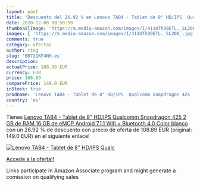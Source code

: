 ```yaml
---
layout: post
title: 'Descuento del 26.92 % en Lenovo TAB4 - Tablet de 8" HD/IPS  Qualc'
date: 2020-12-08 08:50:59
thumbnailImage: 'https://m.media-amazon.com/images/I/411UThQ9ETL._SL200_.jpg'
images: [ 'https://m.media-amazon.com/images/I/411UThQ9ETL._SL200_.jpg' ]
comments: true
category: ofertas
author: ring
slug: 'B0721KF4NH-es'
description:
actualPrice: 108.89 EUR
currency: EUR
price: 108.89
comparePrice: 149.0 EUR
inStock: true
prodname: 'Lenovo TAB4 - Tablet de 8" HD/IPS  Qualcomm Snapdragon 425  2 GB de RAM  16 GB de eMCP  Android 7.1.1  Wifi + Bluetooth 4.0   Color blanco'
country: 'es'
---
```


Tienes [Lenovo TAB4 - Tablet de 8" HD/IPS  Qualcomm Snapdragon 425  2 GB de RAM  16 GB de eMCP  Android 7.1.1  Wifi + Bluetooth 4.0   Color blanco](https://www.amazon.es/dp/B0721KF4NH/?tag=tolees-21) con un 26.92 % de descuento con precio de oferta de 108.89 EUR (original: 149.0 EUR) en el siguiente enlace!

[![Lenovo TAB4 - Tablet de 8" HD/IPS  Qualc](https://m.media-amazon.com/images/I/411UThQ9ETL._SL200_.jpg)](https://www.amazon.es/dp/B0721KF4NH/?tag=tolees-21)

[Accede a la oferta!!](https://www.amazon.es/dp/B0721KF4NH/?tag=tolees-21)

Links participate in Amazon Associate program and might generate a comission on qualifying sales


